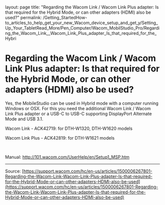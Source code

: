 layout: page
title: "Regarding the Wacom Link / Wacom Link Plus adapter: Is that required for the Hybrid Mode, or can other adapters (HDMI) also be used?"
permalink: /Getting_StartedHow-to_articles_to_help_get_your_new_Wacom_device_setup_and_get_y/Setting_Up_Your_TabletRead_More/Pen_Computer/Wacom_MobilStudio_Pro/Regarding_the_Wacom_Link__Wacom_Link_Plus_adapter_Is_that_required_for_the_Hybri

# Regarding the Wacom Link / Wacom Link Plus adapter: Is that required for the Hybrid Mode, or can other adapters (HDMI) also be used?

Yes, the MobileStudio can be used in Hybrid mode with a computer running Windows or OSX. For this you need the additional Wacom Link / Wacom Link Plus adapter or a USB-C to USB-C supporting DisplayPort Alternate Mode and USB 3.1.


Wacom Link - ACK42719: for DTH-W1320, DTH-W1620 models


Wacom Link Plus - ACK42819: for DTH-W1621 models


 


Manual: http://101.wacom.com/UserHelp/en/Setup1_MSP.htm

---
Source: [https://support.wacom.com/hc/en-us/articles/1500006267801-Regarding-the-Wacom-Link-Wacom-Link-Plus-adapter-Is-that-required-for-the-Hybrid-Mode-or-can-other-adapters-HDMI-also-be-used](https://support.wacom.com/hc/en-us/articles/1500006267801-Regarding-the-Wacom-Link-Wacom-Link-Plus-adapter-Is-that-required-for-the-Hybrid-Mode-or-can-other-adapters-HDMI-also-be-used)
